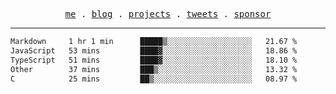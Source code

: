 <p align="center">
  <samp>
    <a href="https://everfu.cn">me</a> .
    <a href="https://bloh.everfu.cn">blog</a> .
    <a href="https://everfu.cn/projects/">projects</a> .
    <a href="https://twitter.com/everfu8">tweets</a> .
    <a href="https://ko-fi.com/everfu">sponsor</a>
  </samp>
</p>

---

<!--START_SECTION:waka-->

```txt
Markdown     1 hr 1 min      █████▒░░░░░░░░░░░░░░░░░░░   21.67 %
JavaScript   53 mins         ████▓░░░░░░░░░░░░░░░░░░░░   18.86 %
TypeScript   51 mins         ████▓░░░░░░░░░░░░░░░░░░░░   18.10 %
Other        37 mins         ███▒░░░░░░░░░░░░░░░░░░░░░   13.32 %
C            25 mins         ██▒░░░░░░░░░░░░░░░░░░░░░░   08.97 %
```

<!--END_SECTION:waka-->
